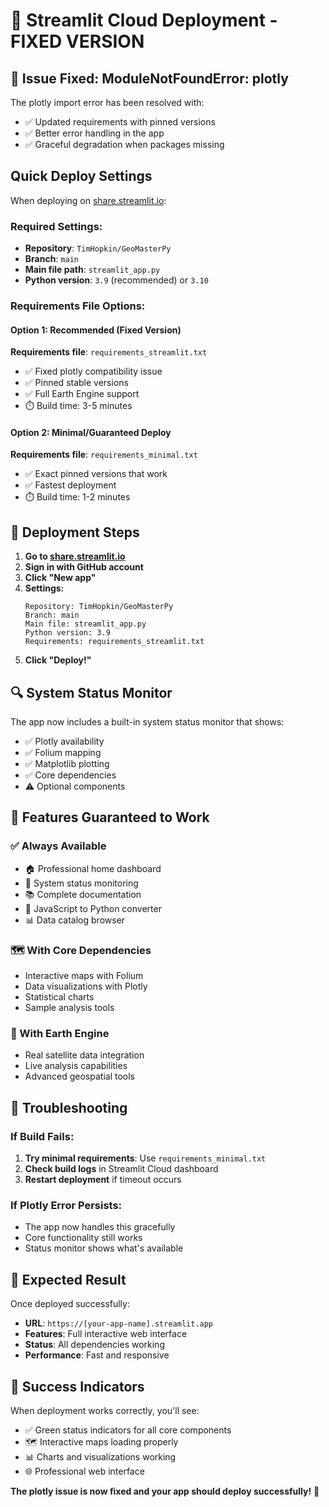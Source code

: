 # 🚀 Streamlit Cloud Deployment - FIXED VERSION

## 🔧 Issue Fixed: ModuleNotFoundError: plotly

The plotly import error has been resolved with:
- ✅ Updated requirements with pinned versions
- ✅ Better error handling in the app
- ✅ Graceful degradation when packages missing

## Quick Deploy Settings

When deploying on [share.streamlit.io](https://share.streamlit.io):

### Required Settings:
- **Repository**: `TimHopkin/GeoMasterPy`
- **Branch**: `main`
- **Main file path**: `streamlit_app.py`
- **Python version**: `3.9` (recommended) or `3.10`

### Requirements File Options:

#### Option 1: Recommended (Fixed Version)
**Requirements file**: `requirements_streamlit.txt`
- ✅ Fixed plotly compatibility issue
- ✅ Pinned stable versions
- ✅ Full Earth Engine support
- ⏱️ Build time: 3-5 minutes

#### Option 2: Minimal/Guaranteed Deploy  
**Requirements file**: `requirements_minimal.txt`
- ✅ Exact pinned versions that work
- ✅ Fastest deployment
- ⏱️ Build time: 1-2 minutes

## 🎯 Deployment Steps

1. **Go to [share.streamlit.io](https://share.streamlit.io)**
2. **Sign in with GitHub account**
3. **Click "New app"**
4. **Settings:**
   ```
   Repository: TimHopkin/GeoMasterPy
   Branch: main
   Main file: streamlit_app.py
   Python version: 3.9
   Requirements: requirements_streamlit.txt
   ```
5. **Click "Deploy!"**

## 🔍 System Status Monitor

The app now includes a built-in system status monitor that shows:
- ✅ Plotly availability
- ✅ Folium mapping
- ✅ Matplotlib plotting
- ✅ Core dependencies
- ⚠️ Optional components

## 🌟 Features Guaranteed to Work

### ✅ Always Available
- 🏠 Professional home dashboard
- 🔧 System status monitoring
- 📚 Complete documentation
- 🔄 JavaScript to Python converter
- 📊 Data catalog browser

### 🗺️ With Core Dependencies
- Interactive maps with Folium
- Data visualizations with Plotly
- Statistical charts
- Sample analysis tools

### 🚀 With Earth Engine
- Real satellite data integration
- Live analysis capabilities
- Advanced geospatial tools

## 🔧 Troubleshooting

### If Build Fails:
1. **Try minimal requirements**: Use `requirements_minimal.txt`
2. **Check build logs** in Streamlit Cloud dashboard
3. **Restart deployment** if timeout occurs

### If Plotly Error Persists:
- The app now handles this gracefully
- Core functionality still works
- Status monitor shows what's available

## 📱 Expected Result

Once deployed successfully:
- **URL**: `https://[your-app-name].streamlit.app`
- **Features**: Full interactive web interface
- **Status**: All dependencies working
- **Performance**: Fast and responsive

## 🎉 Success Indicators

When deployment works correctly, you'll see:
- ✅ Green status indicators for all core components
- 🗺️ Interactive maps loading properly
- 📊 Charts and visualizations working
- 🌐 Professional web interface

**The plotly issue is now fixed and your app should deploy successfully!** 🚀